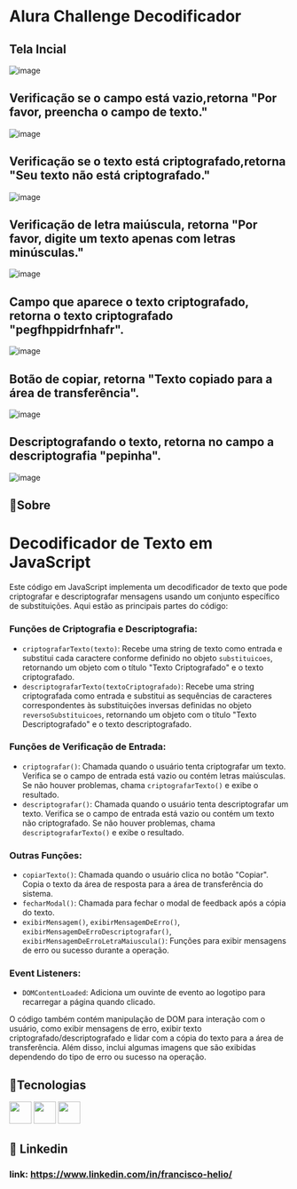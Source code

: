 <h1>Alura Challenge Decodificador</h1>
<h2>Tela Incial</h2>

![image](https://github.com/franciscgg/decodificador/assets/113110382/51f8bfe5-4f78-45c1-b35b-7e7387a31335)

<h2>Verificação se o campo está vazio,retorna "Por favor, preencha o campo de texto."</h2>

![image](https://github.com/franciscgg/decodificador/assets/113110382/db8bae78-4402-4934-bcd4-533477f5a9e6)

<h2>Verificação se o texto está criptografado,retorna "Seu texto não está criptografado."</h2>

![image](https://github.com/franciscgg/decodificador/assets/113110382/52edb2b0-2fa5-44af-9661-3943a9544706)

<h2>Verificação de letra maiúscula, retorna "Por favor, digite um texto apenas com letras minúsculas."</h2>

![image](https://github.com/franciscgg/decodificador/assets/113110382/0ea947de-03e0-448f-b3f7-206bc842d8c5)

<h2>Campo que aparece o texto criptografado, retorna o texto criptografado "pegfhppidrfnhafr".</h2>

![image](https://github.com/franciscgg/decodificador/assets/113110382/7b1cbcd0-e16d-4110-8460-f29ccc1baae9)

<h2>Botão de copiar, retorna "Texto copiado para a área de transferência".</h2>

![image](https://github.com/franciscgg/decodificador/assets/113110382/1e572327-c144-44d2-a057-4f6c70d20760)

<h2>Descriptografando o texto, retorna no campo a descriptografia "pepinha".</h2>

![image](https://github.com/franciscgg/decodificador/assets/113110382/1718afce-d4fa-4f70-996a-0e3b48dd5af6)


<h2> 📝Sobre</h2>
<h1>Decodificador de Texto em JavaScript</h1>

Este código em JavaScript implementa um decodificador de texto que pode criptografar e descriptografar mensagens usando um conjunto específico de substituições. Aqui estão as principais partes do código:

### Funções de Criptografia e Descriptografia:

- `criptografarTexto(texto)`: Recebe uma string de texto como entrada e substitui cada caractere conforme definido no objeto `substituicoes`, retornando um objeto com o título "Texto Criptografado" e o texto criptografado.
- `descriptografarTexto(textoCriptografado)`: Recebe uma string criptografada como entrada e substitui as sequências de caracteres correspondentes às substituições inversas definidas no objeto `reversoSubstituicoes`, retornando um objeto com o título "Texto Descriptografado" e o texto descriptografado.

### Funções de Verificação de Entrada:

- `criptografar()`: Chamada quando o usuário tenta criptografar um texto. Verifica se o campo de entrada está vazio ou contém letras maiúsculas. Se não houver problemas, chama `criptografarTexto()` e exibe o resultado.
- `descriptografar()`: Chamada quando o usuário tenta descriptografar um texto. Verifica se o campo de entrada está vazio ou contém um texto não criptografado. Se não houver problemas, chama `descriptografarTexto()` e exibe o resultado.

### Outras Funções:

- `copiarTexto()`: Chamada quando o usuário clica no botão "Copiar". Copia o texto da área de resposta para a área de transferência do sistema.
- `fecharModal()`: Chamada para fechar o modal de feedback após a cópia do texto.
- `exibirMensagem()`, `exibirMensagemDeErro()`, `exibirMensagemDeErroDescriptografar()`, `exibirMensagemDeErroLetraMaiuscula()`: Funções para exibir mensagens de erro ou sucesso durante a operação.

### Event Listeners:

- `DOMContentLoaded`: Adiciona um ouvinte de evento ao logotipo para recarregar a página quando clicado.

O código também contém manipulação de DOM para interação com o usuário, como exibir mensagens de erro, exibir texto criptografado/descriptografado e lidar com a cópia do texto para a área de transferência. Além disso, inclui algumas imagens que são exibidas dependendo do tipo de erro ou sucesso na operação.


## 🚀Tecnologias
<div>
  <img loading="lazy" src="https://cdn.jsdelivr.net/gh/devicons/devicon/icons/html5/html5-original.svg" width="40" height="40"/>
  <img loading="lazy" src="https://cdn.jsdelivr.net/gh/devicons/devicon/icons/css3/css3-original.svg" width="40" height="40"/>
  <img src="https://cdn.jsdelivr.net/gh/devicons/devicon/icons/javascript/javascript-original.svg" width="40" height="40"/>
</div>

## 💼 Linkedin
### link: https://www.linkedin.com/in/francisco-helio/
